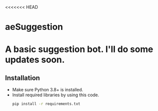 <<<<<<< HEAD
# aeSuggestion
A basic suggestion bot. I'll do some updates soon.
=======
## Installation 
- Make sure Python 3.8+ is installed.
- Install required libraries by using this code.
   ```bash
   pip install -r requirements.txt
```